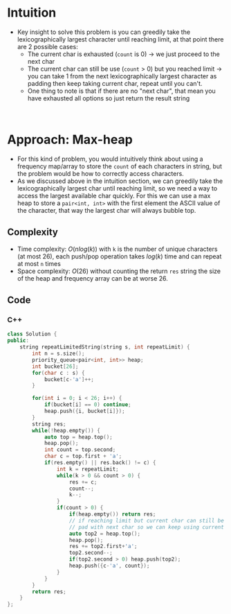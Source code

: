 # Intuition

- Key insight to solve this problem is you can greedily take the lexicographically largest character until reaching limit, at that point there are 2 possible cases:
  - The current char is exhausted (`count` is 0) -> we just proceed to the next char
  - The current char can still be use (`count` > 0) but you reached limit -> you can take 1 from the next lexicographically largest character as padding then keep taking current char, repeat until you can't.
  - One thing to note is that if there are no "next char", that mean you have exhausted all options so just return the result string

<p>&nbsp;</p>

# Approach: Max-heap

- For this kind of problem, you would intuitively think about using a frequency map/array to store the `count` of each characters in string, but the problem would be how to correctly access characters.
- As we discussed above in the intuition section, we can greedily take the lexicographically largest char until reaching limit, so we need a way to access the largest available char quickly. For this we can use a max heap to store a `pair<int, int>` with the first element the ASCII value of the character, that way the largest char will always bubble top.

## Complexity
- Time complexity: $O(nlog(k))$ with `k` is the number of unique characters (at most 26), each push/pop operation takes $log(k)$ time and can repeat at most `n` times
- Space complexity: $O(26)$ without counting the return `res` string the size of the heap and frequency array can be at worse 26.

## Code

### C++
```cpp
class Solution {
public:
    string repeatLimitedString(string s, int repeatLimit) {
        int n = s.size();
        priority_queue<pair<int, int>> heap;
        int bucket[26];
        for(char c : s) {
            bucket[c-'a']++;
        }

        for(int i = 0; i < 26; i++) {
            if(bucket[i] == 0) continue;
            heap.push({i, bucket[i]});
        } 
        string res;
        while(!heap.empty()) {
            auto top = heap.top();
            heap.pop();
            int count = top.second;
            char c = top.first + 'a';
            if(res.empty() || res.back() != c) {
                int k = repeatLimit;
                while(k > 0 && count > 0) {
                    res += c;
                    count--;
                    k--;
                }
                if(count > 0) {
                    if(heap.empty()) return res;
                    // if reaching limit but current char can still be reuse
                    // pad with next char so we can keep using current char
                    auto top2 = heap.top();
                    heap.pop();
                    res += top2.first+'a';
                    top2.second--;
                    if(top2.second > 0) heap.push(top2);
                    heap.push({c-'a', count});
                }
            }
        }
        return res;
    }
};
```